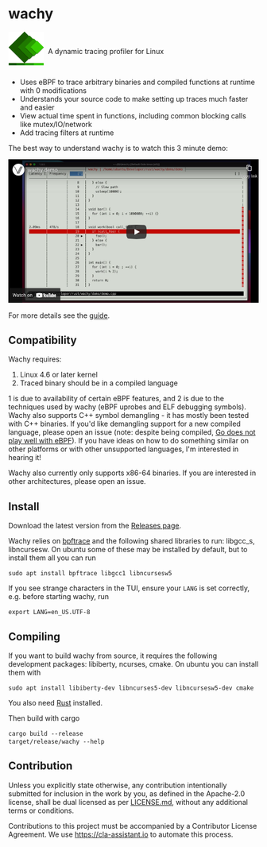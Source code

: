 # wachy

<img src="docs/images/logo.png?raw=true" alt="Logo" width="72" align="left">

<br>

&nbsp; A dynamic tracing profiler for Linux

<br>

 - Uses eBPF to trace arbitrary binaries and compiled functions at runtime with
   0 modifications
 - Understands your source code to make setting up traces much faster and easier
 - View actual time spent in functions, including common blocking calls like
   mutex/IO/network
 - Add tracing filters at runtime

The best way to understand wachy is to watch this 3 minute demo:

[![Demo video](docs/images/video.png)](https://www.youtube.com/watch?v=L6VyQP-YDgE "Demo video")

For more details see the [guide](docs/guide.md).

## Compatibility

Wachy requires:
1. Linux 4.6 or later kernel
2. Traced binary should be in a compiled language

1 is due to availability of certain eBPF features, and 2 is due to the
techniques used by wachy (eBPF uprobes and ELF debugging symbols). Wachy also
supports C++ symbol demangling - it has mostly been tested with C++ binaries. If
you'd like demangling support for a new compiled language, please open an issue
(note: despite being compiled, [Go does not play well with
eBPF](https://medium.com/bumble-tech/bpf-and-go-modern-forms-of-introspection-in-linux-6b9802682223#db17)).
If you have ideas on how to do something similar on other platforms or with
other unsupported languages, I'm interested in hearing it!

Wachy also currently only supports x86-64 binaries. If you are interested in
other architectures, please open an issue.

## Install

Download the latest version from the [Releases
page](https://github.com/rubrikinc/wachy/releases).

Wachy relies on
[bpftrace](https://github.com/iovisor/bpftrace/blob/master/INSTALL.md) and the
following shared libraries to run: libgcc_s, libncursesw. On ubuntu some of
these may be installed by default, but to install them all you can run
```
sudo apt install bpftrace libgcc1 libncursesw5
```

If you see strange characters in the TUI, ensure your `LANG` is set correctly,
e.g. before starting wachy, run
```
export LANG=en_US.UTF-8
```

## Compiling

If you want to build wachy from source, it requires the following development
packages: libiberty, ncurses, cmake. On ubuntu you can install them with
```
sudo apt install libiberty-dev libncurses5-dev libncursesw5-dev cmake
```
You also need [Rust](https://www.rust-lang.org) installed.

Then build with cargo
```
cargo build --release
target/release/wachy --help
```

## Contribution

Unless you explicitly state otherwise, any contribution intentionally submitted
for inclusion in the work by you, as defined in the Apache-2.0 license, shall be
dual licensed as per [LICENSE.md](LICENSE.md), without any additional terms or
conditions.

Contributions to this project must be accompanied by a Contributor License
Agreement. We use https://cla-assistant.io to automate this process.
